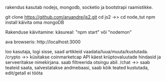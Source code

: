 rakendus kasutab nodejs, mongodb, socketio ja bootstrapi raamistikke. 

git clone https://github.com/aruandre/js2.git
cd js2 ->> cd node_tut
npm install
käivita oma mongoDB

Rakenduse käivitamine:
käsureal: "npm start" või "nodemon"

ava browseris: http://localhost:3000

loo kasutaja, logi sisse, saad artikleid vaadata/luua/muuta/kustutada.
/crypto ->> küsitakse coinmarketcap API käest krüptovaluutade hindasid ja serveeritakse nimekirjana. saab filtreerida otsingu abil.
/chat ->> saab teateid saata, salvestatakse andmebaasi, saab kõik teated kustutada, edit/getall ei tööta

